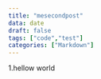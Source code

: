 ```yaml
---
title: "mesecondpost"
data: date
draft: false
tags: ["code","test"]
categories: ["Markdown"]
---
```

1.hellow world